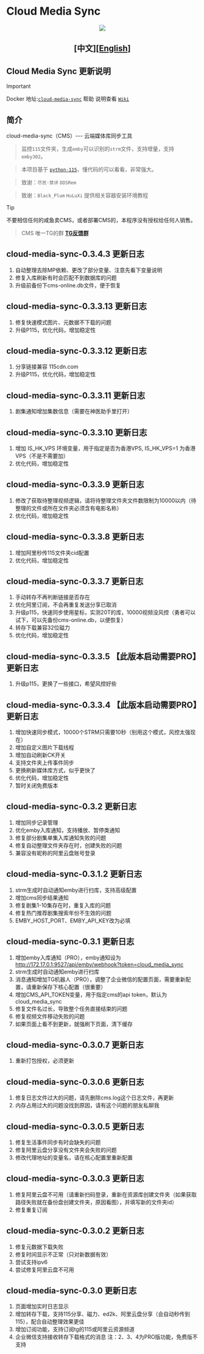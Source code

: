 # Cloud Media Sync
<div align="center">
   
![](https://github.com/user-attachments/assets/e137ba0b-43b4-477b-bae8-27b7cbf91cff)


## [中文][[English]](README.en.md)

</div>

## Cloud Media Sync 更新说明
> [!IMPORTANT]
> Docker 地址:[`cloud-media-sync`](https://hub.docker.com/r/imaliang/cloud-media-sync)  帮助 说明查看 [`Wiki`](https://github.com/guyue2005/CMSHelp/wiki)
## 简介
cloud-media-sync（CMS）--- 云端媒体库同步工具

> 监控`115`文件夹，生成`emby`可以识别的`strm`文件，支持增量，支持`emby302`。

> 本项目基于 [`python-115`](https://github.com/ChenyangGao/web-mount-packs)，懂代码的可以看看，非常强大。

> 致谢：`尽贫·禁评` `DDSRem`

> 致谢：`Black_Plum` `HuLuXi` 提供相关容器安装环境教程

> [!Tip]
> 不要相信任何的咸鱼卖CMS，或者部署CMS的，本程序没有授权给任何人销售。
 
> CMS 唯一TG的群 [**TG反馈群⁠**](https://t.me/+v08KwCO7jH0xNjZl)

## cloud-media-sync-0.3.4.3 更新日志
1. 自动整理去除MP依赖、更改了部分变量、注意先看下变量说明
2. 修复入库刷新有时会匹配不到数据库的问题
3. 升级前备份下cms-online.db文件，便于恢复
   
## cloud-media-sync-0.3.3.13 更新日志
1. 修复快速模式图片、元数据不下载的问题
2. 升级P115，优化代码，增加稳定性
   
## cloud-media-sync-0.3.3.12 更新日志
1. 分享链接兼容 115cdn.com
2. 升级P115，优化代码，增加稳定性

## cloud-media-sync-0.3.3.11 更新日志
1. 剧集通知增加集数信息（需要在神医助手里打开）

## cloud-media-sync-0.3.3.10 更新日志
1. 增加 IS_HK_VPS 环境变量，用于指定是否为香港VPS, IS_HK_VPS=1 为香港VPS（不是不需要加）
2. 优化代码，增加稳定性
   
## cloud-media-sync-0.3.3.9 更新日志
1. 修改了获取待整理视频逻辑，请将待整理文件夹文件数限制为10000以内（待整理的文件或所在文件夹必须含有电影名称）
2. 优化代码，增加稳定性
   
## cloud-media-sync-0.3.3.8 更新日志
1. 增加阿里秒传115文件夹cid配置
2. 优化代码，增加稳定性

## cloud-media-sync-0.3.3.7 更新日志
1. 手动转存不再判断链接是否存在
2. 优化阿里订阅，不会再重复发送分享已取消
3. 升级p115，快速同步使用星标，实测20T的库，10000视频没风控（勇者可以试下，可以先备份cms-online.db，以便恢复）
4. 转存下载兼容32位磁力
5. 优化代码，增加稳定性

## cloud-media-sync-0.3.3.5 【此版本启动需要PRO】更新日志
1. 升级p115，更换了一些接口，希望风控好些
   
## cloud-media-sync-0.3.3.4 【此版本启动需要PRO】更新日志
1. 增加快速同步模式，10000个STRM只需要10秒（别用这个模式，风控太强现在）
2. 增加自定义图片下载线程
3. 增加自动刷新CK开关
4. 支持文件夹上传事件同步
5. 更换刷新媒体库方式，似乎更快了
6. 优化代码，增加稳定性
7. 暂时关闭免费版本

## cloud-media-sync-0.3.2 更新日志
1. 增加同步记录管理
2. 优化emby入库通知，支持播放、暂停类通知
3. 修复部分剧集单集入库通知失败的问题
4. 修复自动整理文件夹存在时，创建失败的问题
5. 兼容没有昵称的阿里云盘账号登录

## cloud-media-sync-0.3.1.2 更新日志
1. strm生成时自动通知emby进行扫库，支持高级配置
2. 增加cms同步结果通知
3. 修复剧集1-10集存在时，重复入库的问题
4. 修复热门推荐剧集搜索年份不生效的问题
5. EMBY_HOST_PORT、EMBY_API_KEY改为必填

## cloud-media-sync-0.3.1 更新日志
1. 增加emby入库通知（PRO），emby通知设为 http://172.17.0.1:9527/api/emby/webhook?token=cloud_media_sync
2. strm生成时自动通知emby进行扫库
3. 消息通知增加TG机器人（PRO），调整了企业微信的配置页面，需要重新配置，请重新保存下核心配置（很重要）
4. 增加CMS_API_TOKEN变量，用于指定cms的api token，默认为cloud_media_sync
5. 修复文件名过长，导致整个任务直接结束的问题
6. 修复视频文件移动失败的问题
7. 如果页面上看不到更新，就强刷下页面，清下缓存

## cloud-media-sync-0.3.0.7 更新日志
1. 重新打包授权，必须更新

## cloud-media-sync-0.3.0.6 更新日志
1. 修复日志文件过大的问题，请先删除cms.log这个日志文件，再更新
2. 内存占用过大的问题没找到原因，请有这个问题的朋友私聊我

## cloud-media-sync-0.3.0.5 更新日志
1. 修复生活事件同步有时会缺失的问题
2. 修复阿里云盘分享没有文件夹会失败的问题
3. 修改代理地址的变量名，请在核心配置里重新配置

## cloud-media-sync-0.3.0.3 更新日志
1. 修复阿里云盘不可用（请重新扫码登录，重新在资源库创建文件夹（如果获取路径失败就在备份盘创建文件夹，原因看图），并填写新的文件夹id）
2. 修复重复订阅
   
## cloud-media-sync-0.3.0.2 更新日志
1. 修复元数据下载失败
2. 修复时间显示不正常（只对新数据有效）
3. 尝试支持ipv6
4. 尝试修复阿里云盘不可用

## cloud-media-sync-0.3.0 更新日志
1. 页面增加实时日志显示
2. 增加转存下载，支持115分享、磁力、ed2k、阿里云盘分享（会自动秒传到115），配合自动整理效果更佳
3. 增加订阅功能，支持订阅tg的115或阿里云资源频道
4. 企业微信支持接收转存下载格式的消息
注：2、3、4为PRO版功能，免费版不支持
